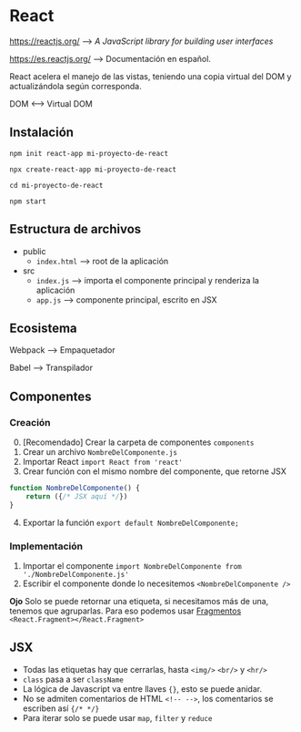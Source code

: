 # React

https://reactjs.org/ --> _A JavaScript library for building user interfaces_

https://es.reactjs.org/ --> Documentación en español.

React acelera el manejo de las vistas, teniendo una copia virtual del DOM y actualizándola según corresponda.

DOM <--> Virtual DOM

## Instalación

`npm init react-app mi-proyecto-de-react`

`npx create-react-app mi-proyecto-de-react`

`cd mi-proyecto-de-react`

`npm start`

## Estructura de archivos

- public
   - `index.html` --> root de la aplicación
- src
   - `index.js` --> importa el componente principal y renderiza la aplicación
   - `app.js` --> componente principal, escrito en JSX


## Ecosistema

Webpack --> Empaquetador

Babel --> Transpilador

## Componentes

### Creación

0. [Recomendado] Crear la carpeta de componentes `components`
1. Crear un archivo `NombreDelComponente.js`
2. Importar React `import React from 'react'`
3. Crear función con el mismo nombre del componente, que retorne JSX
```javascript
function NombreDelComponente() {
    return ({/* JSX aquí */})
}
```
4. Exportar la función `export default NombreDelComponente;`

### Implementación

1. Importar el componente `import NombreDelComponente from './NombreDelComponente.js'`
2. Escribir el componente donde lo necesitemos `<NombreDelComponente />`

**Ojo** Solo se puede retornar una etiqueta, si necesitamos más de una, tenemos que agruparlas. Para eso podemos usar [Fragmentos](https://es.reactjs.org/docs/fragments.html) `<React.Fragment></React.Fragment>`

## JSX

- Todas las etiquetas hay que cerrarlas, hasta `<img/>` `<br/>` y `<hr/>`
- `class` pasa a ser `className`
- La lógica de Javascript va entre llaves `{}`, esto se puede anidar.
- No se admiten comentarios de HTML `<!-- -->`, los comentarios se escriben así `{/* */}`
- Para iterar solo se puede usar `map`, `filter` y `reduce`